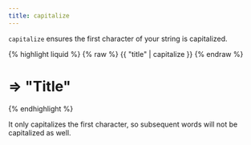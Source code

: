 ```yaml
---
title: capitalize
---
```


`capitalize` ensures the first character of your string is capitalized.

{% highlight liquid %}
{% raw %}
{{ "title" | capitalize }}
{% endraw %}
# => "Title"
{% endhighlight %}

It only capitalizes the first character, so subsequent words will not be capitalized as well.
